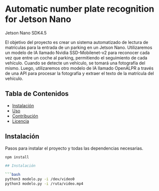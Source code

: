 # Automatic number plate recognition for Jetson Nano

Jetson Nano SDK4.5

El objetivo del proyecto es crear un sistema automatizado de lectura de matrículas para la entrada de un parking en un Jetson Nano.
Utilizaremos un modelo de IA llamado Nvidia SSD-Mobilenet-v2 para reconocer cada vez que entre un coche al parking, permitiendo el seguimiento de cada vehículo. Cuando se detecte un vehículo, se tomará una fotografía del mismo. 
Luego, utilizaremos otro modelo de IA llamado OpenALPR a través de una API para procesar la fotografía y extraer el texto de la matrícula del vehículo.

## Tabla de Contenidos

- [Instalación](#instalación)
- [Uso](#uso)
- [Contribución](#contribución)
- [Licencia](#licencia)

## Instalación

Pasos para instalar el proyecto y todas las dependencias necesarias.

```bash
npm install

## Instalación

```bash
python3 modelo.py -i /dev/video0
python3 modelo.py -i /ruta/video.mp4
